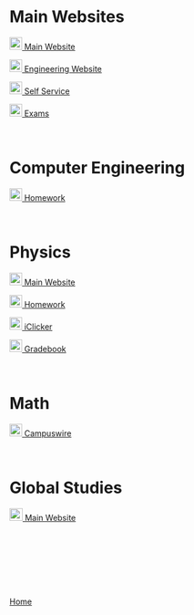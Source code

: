 <head>
  <link rel="shortcut icon" sizes="16x16 32x32 64x64" href="Favicon.png" type="image/x-icon" />
</head>

# Main Websites
<p><img src="https://cdn.vox-cdn.com/thumbor/FGgViEqt2ML--Uxw1Pu6Gw4rV8o=/0x0:800x400/1200x800/filters:focal(336x136:464x264)/cdn.vox-cdn.com/uploads/chorus_image/image/56187479/DHNkdRfXoAEp2VD.0.jpg" width="22" height="22"><a href="https://illinois.edu/" target="_blank"> Main Website</a></p>
<p><img src="https://cdn.vox-cdn.com/thumbor/FGgViEqt2ML--Uxw1Pu6Gw4rV8o=/0x0:800x400/1200x800/filters:focal(336x136:464x264)/cdn.vox-cdn.com/uploads/chorus_image/image/56187479/DHNkdRfXoAEp2VD.0.jpg" width="22" height="22"><a href="https://grainger.illinois.edu/" target="_blank"> Engineering Website</a></p>
<p><img src="https://cdn.vox-cdn.com/thumbor/FGgViEqt2ML--Uxw1Pu6Gw4rV8o=/0x0:800x400/1200x800/filters:focal(336x136:464x264)/cdn.vox-cdn.com/uploads/chorus_image/image/56187479/DHNkdRfXoAEp2VD.0.jpg" width="22" height="22"><a href="https://apps.uillinois.edu/selfservice/" target="_blank"> Self Service</a></p>
<p><img src="https://cdn.vox-cdn.com/thumbor/FGgViEqt2ML--Uxw1Pu6Gw4rV8o=/0x0:800x400/1200x800/filters:focal(336x136:464x264)/cdn.vox-cdn.com/uploads/chorus_image/image/56187479/DHNkdRfXoAEp2VD.0.jpg" width="22" height="22"><a href="https://cbtf.engr.illinois.edu/sched/user/979886" target="_blank"> Exams</a></p>

<br>

# Computer Engineering
<p><img src="https://egr.vcu.edu/media/school-of-engineering/icons/ECE-icon-01.png" width="22" height="22"><a href="https://prairielearn.engr.illinois.edu/pl/login" target="_blank"> Homework</a></p>

<br>

# Physics
<p><img src="https://i.ibb.co/XV6RD84/physics-2.jpg" width="22" height="22"><a href="https://courses.physics.illinois.edu/phys214/sp2021/index.html" target="_blank"> Main Website</a></p>
<p><img src="https://i.ibb.co/XV6RD84/physics-2.jpg" width="22" height="22"><a href="https://smart.physics.illinois.edu/Course?enrollmentID=88761" target="_blank"> Homework</a></p>
<p><img src="https://i.ibb.co/XV6RD84/physics-2.jpg" width="22" height="22"><a href="https://app.reef-education.com/#/courses" target="_blank"> iClicker</a></p>
<p><img src="https://i.ibb.co/XV6RD84/physics-2.jpg" width="22" height="22"><a href="https://my.physics.illinois.edu/gradebook/" target="_blank"> Gradebook</a></p>

<br>

# Math
<p><img src="https://i.ibb.co/0Cx7QR1/curriculum-icons-mathematics-1.png" width="22" height="22"><a href="https://campuswire.com/c/G33EFE4D7/feed" target="_blank"> Campuswire</a></p>

<br>

# Global Studies
<p><img src="https://i.ibb.co/cJBwwr9/english-2.jpg" width="23" height="22"><a href="https://learn.illinois.edu/course/view.php?id=49974" target="_blank"> Main Website</a></p>

<br>
<br>
<br>
<br>
<br>
<br>
<p><a href="https://dantevasudevan.github.io/">Home</a></p>
